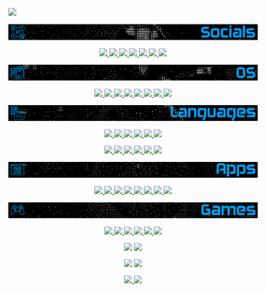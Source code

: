 <!-- Image -->
<a href="https://github.com/RenatoMartins21" target="_blank"><img src="/img/image.gif?raw=true" /></a>
<!-- ImageSocial -->
<a href="https://github.com/RenatoMartins21" target="_blank"><img src="/img/Socials.gif?raw=true" /></a>
<!-- Socials -->
<p align="center">
  <a href="https://discord.com/invite/EmqJh3s2Z7">
    <img src="https://img.shields.io/discord/881254479813554216?logo=discord&style=for-the-badge&color=blue" />
  </a>
  <a href="">
    <img src="https://img.shields.io/badge/TeamSpeak-2580C3?style=for-the-badge&logo=teamspeak&logoColor=white" />
  </a>
  <a href="">
    <img src="https://img.shields.io/badge/Facebook-%231877F2.svg?style=for-the-badge&logo=Facebook&logoColor=white" />
  </a>
  <a href="">
    <img src="https://img.shields.io/badge/Insta-%23E4405F.svg?style=for-the-badge&logo=Instagram&logoColor=white" />
  </a>
  <a href="">
    <img src="https://img.shields.io/badge/Proton-8B89CC?style=for-the-badge&logo=protonmail&logoColor=white" />
  </a>
  <a href="">
    <img src="https://img.shields.io/badge/Reddit-FF4500?style=for-the-badge&logo=reddit&logoColor=white" />
  </a>
  <a href="">
    <img src="https://img.shields.io/badge/Spotify-1ED760?style=for-the-badge&logo=spotify&logoColor=white" />
  </a>
</p>
<!-- ImageOS -->
<a href="https://github.com/RenatoMartins21" target="_blank"><img src="/img/OS.gif?raw=true" /></a>
<!-- OS -->
<p align="center">
  <a href="">
    <img src="https://img.shields.io/badge/Linux-FCC624?style=for-the-badge&logo=linux&logoColor=black" />
  </a>
  <a href="">
    <img src="https://img.shields.io/badge/Ubuntu-E95420?style=for-the-badge&logo=ubuntu&logoColor=white" />
  </a>
  <a href="">
    <img src="https://img.shields.io/badge/Kali-268BEE?style=for-the-badge&logo=kalilinux&logoColor=white" />
  </a>
  <a href="">
    <img src="https://img.shields.io/badge/Windows-0078D6?style=for-the-badge&logo=windows&logoColor=white" />
  </a>
  <a href="">
    <img src="https://img.shields.io/badge/iOS-000000?style=for-the-badge&logo=ios&logoColor=white" />
  </a>
  <a href="">
    <img src="https://img.shields.io/badge/mac%20os-000000?style=for-the-badge&logo=macos&logoColor=F0F0F0" />
  </a>
  <a href="">
    <img src="https://img.shields.io/badge/-Arduino-00979D?style=for-the-badge&logo=Arduino&logoColor=white" />
  </a>
  <a href="">
    <img src="https://img.shields.io/badge/-RaspberryPi-C51A4A?style=for-the-badge&logo=Raspberry-Pi" />
  </a>
</p>
<!-- ImageLang -->
<a href="https://github.com/RenatoMartins21" target="_blank"><img src="/img/Lang.gif?raw=true" /></a>
<!-- Languages -->
<p align="center">
  <a href="">
    <img src="https://img.shields.io/badge/html5-%23E34F26.svg?style=for-the-badge&logo=html5&logoColor=white" />
  </a>
  <a href="">
    <img src="https://img.shields.io/badge/java-%23ED8B00.svg?style=for-the-badge&logo=java&logoColor=white" />
  </a>
  <a href="">
    <img src="https://img.shields.io/badge/javascript-%23323330.svg?style=for-the-badge&logo=javascript&logoColor=%23F7DF1E" />
  </a>
  <a href="">
    <img src="https://img.shields.io/badge/php-%23777BB4.svg?style=for-the-badge&logo=php&logoColor=white" />
  </a>
  <a href="">
    <img src="https://img.shields.io/badge/python-3670A0?style=for-the-badge&logo=python&logoColor=ffdd54" />
  </a>
  <a href="">
    <img src="https://img.shields.io/badge/swift-F54A2A?style=for-the-badge&logo=swift&logoColor=white" />
  </a>
</p>
<!-- Frameworks/Libraries/Platforms -->
<p align="center">
  <a href="">
    <img src="https://img.shields.io/badge/bootstrap-%23563D7C.svg?style=for-the-badge&logo=bootstrap&logoColor=white" />
  </a>
  <a href="">
    <img src="https://img.shields.io/badge/NPM-%23000000.svg?style=for-the-badge&logo=npm&logoColor=white" />
  </a>
  <a href="">
    <img src="https://img.shields.io/badge/node.js-6DA55F?style=for-the-badge&logo=node.js&logoColor=white" />
  </a>
  <a href="">
    <img src="https://img.shields.io/badge/apache-%23D42029.svg?style=for-the-badge&logo=apache&logoColor=white" />
  </a>
  <a href="">
    <img src="https://img.shields.io/badge/mysql-%2300f.svg?style=for-the-badge&logo=mysql&logoColor=white" />
  </a>
  <a href="">
    <img src="https://img.shields.io/badge/node.js-6DA55F?style=for-the-badge&logo=node.js&logoColor=white" />
  </a>
</p>
<!-- ImageApps -->
<a href="https://github.com/RenatoMartins21" target="_blank"><img src="/img/Apps.gif?raw=true" /></a>
<!-- Apps -->
<p align="center">
  <a href="">
    <img src="https://img.shields.io/badge/After%20Effects-9999FF.svg?style=for-the-badge&logo=Adobe%20After%20Effects&logoColor=white" />
  </a>
  <a href="">
    <img src="https://img.shields.io/badge/photoshop-%2331A8FF.svg?style=for-the-badge&logo=adobephotoshop&logoColor=white" />
  </a>
  <a href="">
    <img src="https://img.shields.io/badge/VSCode-0078d7.svg?style=for-the-badge&logo=visual-studio-code&logoColor=white" />
  </a>
  <a href="">
    <img src="https://img.shields.io/badge/Dropbox-%233B4D98.svg?style=for-the-badge&logo=Dropbox&logoColor=white" />
  </a>
  <a href="">
    <img src="https://img.shields.io/badge/Drive-4285F4?style=for-the-badge&logo=googledrive&logoColor=white" />
  </a>
  <a href="">
    <img src="https://img.shields.io/badge/Mega-%23D90007.svg?style=for-the-badge&logo=Mega&logoColor=white" />
  </a>
  <a href="">
    <img src="https://img.shields.io/badge/Chrome-4285F4?style=for-the-badge&logo=GoogleChrome&logoColor=white" />
  </a>
  <a href="">
    <img src="https://img.shields.io/badge/Tor-7D4698?style=for-the-badge&logo=Tor-Browser&logoColor=white" />
  </a>
</p>
<!-- ImageGames -->
<a href="https://github.com/RenatoMartins21" target="_blank"><img src="/img/Games.gif?raw=true" /></a>
<!-- Gaming -->
<p align="center">
  <a href="">
    <img src="https://img.shields.io/badge/battle.net-%2300AEFF.svg?style=for-the-badge&logo=battle.net&logoColor=white" />
  </a>
  <a href="">
    <img src="https://img.shields.io/badge/steam-%23000000.svg?style=for-the-badge&logo=steam&logoColor=white" />
  </a>
  <a href="">
    <img src="https://img.shields.io/badge/Ubisoft-%23F5F5F5.svg?style=for-the-badge&logo=Ubisoft&logoColor=black" />
  </a>
  <a href="">
    <img src="https://img.shields.io/badge/nVIDIA-%2376B900.svg?style=for-the-badge&logo=nVIDIA&logoColor=white" />
  </a>
  <a href="">
    <img src="https://img.shields.io/badge/Playstation-003791?style=for-the-badge&logo=playstation&logoColor=white" />
  </a>
  <a href="">
    <img src="https://img.shields.io/badge/xbox-%23107C10.svg?style=for-the-badge&logo=xbox&logoColor=white" />
  </a>
</p>

<!-- Profile Stats -->
<p align="center">
  <img width="48%" src="https://github-readme-stats.vercel.app/api?username=RenatoMartins21&show_icons=true&theme=radical&include_all_commits" />
  <img width="48%" src="https://github-readme-streak-stats.herokuapp.com/?user=RenatoMartins21&theme=radical" />
</p>
<p align="center">
  <img width="48%" src="https://github-readme-stats.vercel.app/api/top-langs/?username=RenatoMartins21&langs_count=4&theme=radical&layout=compact" />
  <img width="48%" src="https://github-readme-stats.vercel.app/api/wakatime?username=RenatoMartins21&theme=radical" />
</p>
<p align="center">
  <a href="https://github.com/BNU-CO452/github-fundamentals-CyberSoldierUK">
    <img width="48%" src="https://github-readme-stats.vercel.app/api/pin/?username=BNU-CO452&repo=github-fundamentals-CyberSoldierUK&theme=radical" />
  </a>
  <a href="https://github.com/BNU-CO452/bluej-apps21-Renato-Martins">
    <img width="48%" src="https://github-readme-stats.vercel.app/api/pin/?username=BNU-CO452&repo=bluej-apps21-Renato-Martins&theme=radical" />
  </a>
</p>
